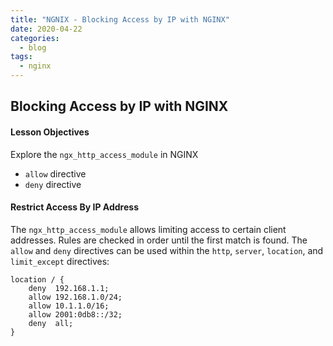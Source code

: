 ```yaml
---
title: "NGNIX - Blocking Access by IP with NGINX"
date: 2020-04-22
categories:
  - blog
tags:
  - nginx
---
```


## Blocking Access by IP with NGINX
#### Lesson Objectives
Explore the `ngx_http_access_module` in NGINX

- `allow` directive
- `deny` directive

#### Restrict Access By IP Address
The `ngx_http_access_module` allows limiting access to certain client addresses. Rules are checked in order until the first match is found. The `allow` and `deny` directives can be used within the `http`, `server`, `location`, and `limit_except` directives:

```
location / {
    deny  192.168.1.1;
    allow 192.168.1.0/24;
    allow 10.1.1.0/16;
    allow 2001:0db8::/32;
    deny  all;
}
```
